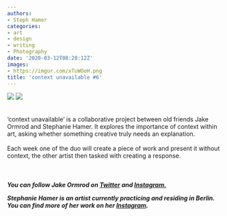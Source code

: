 ```yaml
---
authors:
- Steph Hamer
categories:
- art
- design
- writing
- Photography
date: '2020-03-12T08:28:12Z'
images:
- https://imgur.com/xTuWOoH.png
title: 'context unavailable #6'
---
```

![](https://imgur.com/xTuWOoH.png "")
![](https://imgur.com/Pdah5b9.png "")
<br>
<br>
<br>
‘context unavailable’ is a collaborative project between old friends Jake Ormrod and Stephanie Hamer. It explores the importance of context within art, asking whether something creative truly needs an explanation.<br>
<br>
Each week one of the duo will create a piece of work and present it without context, the other artist then tasked with creating a response.<br>
<br>
<br>
<br>
**_You can follow Jake Ormrod on [Twitter](https://twitter.com/Jake_Ormrod "") and [Instagram.](https://www.instagram.com/generationzer0mag/ "")_**

_**Stephanie Hamer is an artist currently practicing and residing in Berlin. You can find more of her work on her [Instagram](https://www.instagram.com/stephanie__hamer/ "").**_